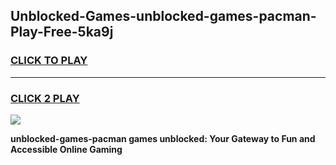 
## Unblocked-Games-unblocked-games-pacman-Play-Free-5ka9j
<h3>
<a href="https://premium76.site?title=unblocked-games-pacman&ref=20A">CLICK TO PLAY</a></h3>
<hr>

<h3>
<a href="https://premium76.site?title=unblocked-games-pacman&ref=20A">CLICK 2 PLAY</a>
  
</h3>

<a href="https://premium76.site?title=unblocked-games-pacman&ref=20A"><img src="https://clearcache.store/games.png"></a>


**unblocked-games-pacman games unblocked: Your Gateway to Fun and Accessible Online Gaming**
